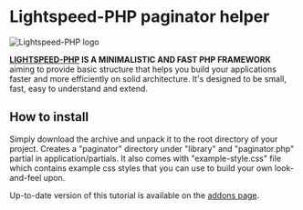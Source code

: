 Lightspeed-PHP paginator helper
===============================

![Lightspeed-PHP logo](http://lightspeed-php.com/images/logo.png "Lightspeed-PHP")

**[LIGHTSPEED-PHP](http://lightspeed-php.com) IS A MINIMALISTIC AND FAST PHP FRAMEWORK** aiming to provide basic structure that helps you build your applications faster and more efficiently on solid architecture. It's designed to be small, fast, easy to understand and extend.


How to install
--------------
Simply download the archive and unpack it to the root directory of your project. Creates a "paginator" directory under "library" and "paginator.php" partial in application/partials. It also comes with "example-style.css" file which contains example css styles that you can use to build your own look-and-feel upon.

Up-to-date version of this tutorial is available on the [addons page](http://lightspeed-php.com/add-ons/paginator).